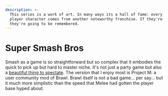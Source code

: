 ```yaml
---
description: >-
  This series is a work of art. In many ways its a hall of fame: every single
  player character comes from another noteworthy franchise. If they're fighting,
  they're going to be remembered.
---
```


# Super Smash Bros

Smash as a game is so straightforward but so complex that it embodies the quick to pick up but hard to master niche. It's not just a party game but also a [beautiful thing to spectate](https://www.youtube.com/watch?v=8qxVDOc-oV8). The version that I enjoy most is Project M: a user community mod of Brawl. Brawl itself is not a bad game... per say... but it much more simplistic than the speed that Melee had gotten the player base hyped about. 


